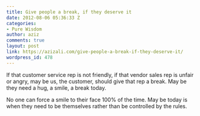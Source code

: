 ```yaml
---
title: Give people a break, if they deserve it
date: 2012-08-06 05:36:33 Z
categories:
- Pure Wisdom
author: aziz
comments: true
layout: post
link: https://azizali.com/give-people-a-break-if-they-deserve-it/
wordpress_id: 478
---
```


If that customer service rep is not friendly, if that vendor sales rep is unfair or angry, may be us, the customer, should give that rep a break. May be they need a hug, a smile, a break today. 

No one can force a smile to their face 100% of the time. May be today is when they need to be themselves rather than be controlled by the rules.
